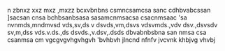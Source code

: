 n zbnxz
 xxz mxz  ,mxzz
bcxvbnbns
csmncsamcsa
sanc
cdhbvabcssan
]sacsan cnsa
bchbsanbsasa
sasamcnmsacsa
csacnmsaac
'sa
nvnmds,mndmvsd
vds,sv,ds v
dsvds,vm,dsvs
vdsvmds.,vdv
dsv.,dsvsdv
sv,m,dss
vds.v.ds.,ds
dsvds.,v.dsv,.dsds
dbvabnbsbna
san nmsa csa
csanmsa cm
vgcgvgvhgvhgvh
'bvhbvh
jlncnd
nfnfv
jvcvnk
khbjvg
vhvbj
